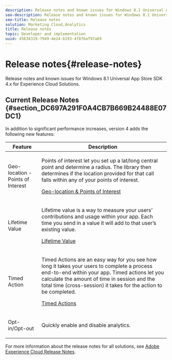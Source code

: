 ```yaml
---
description: Release notes and known issues for Windows 8.1 Universal App Store SDK 4.x for Experience Cloud Solutions.
seo-description: Release notes and known issues for Windows 8.1 Universal App Store SDK 4.x for Experience Cloud Solutions.
seo-title: Release notes
solution: Marketing Cloud,Analytics
title: Release notes
topic: Developer and implementation
uuid: 45634319-7949-4e24-b193-4f876af97a69
---
```


# Release notes{#release-notes}

Release notes and known issues for Windows 8.1 Universal App Store SDK 4.x for Experience Cloud Solutions.

## Current Release Notes {#section_DC697A291F0A4CB7B669B24488E07DC1}

In addition to significant performance increases, version 4 adds the following new features: 

<table id="table_FC1AE268F94E41509D7AB1FB7020A47F"> 
 <thead> 
  <tr> 
   <th colname="col1" class="entry"> Feature </th> 
   <th colname="col2" class="entry"> Description </th> 
  </tr>
 </thead>
 <tbody> 
  <tr> 
   <td colname="col1"> <p>Geo-location - Points of Interest </p> </td> 
   <td colname="col2"> <p>Points of interest let you set up a lat/long central point and determine a radius. The library then determines if the location provided for that call falls within any of your points of interest. </p> <p><a href="analytics/analytics.md#section_BAD34A8DD013454DB355121316BD7FD4" format="dita" scope="local"> Geo-location &amp; Points of Interest</a> </p> </td> 
  </tr> 
  <tr> 
   <td colname="col1"> <p>Lifetime Value </p> </td> 
   <td colname="col2"> <p>Lifetime value is a way to measure your users’ contributions and usage within your app. Each time you send in a value it will add to that user’s existing value. </p> <p><a href="analytics/analytics.md#section_D2C6971545BA4D639FBE07F13EF08895" format="dita" scope="local"> Lifetime Value</a> </p> </td> 
  </tr> 
  <tr> 
   <td colname="col1"> <p>Timed Action </p> </td> 
   <td colname="col2"> <p>Timed Actions are an easy way for you see how long it takes your users to complete a process end-to-end within your app. Timed actions let you calculate the amount of time in session and the total time (cross-session) it takes for the action to be completed. </p> <p><a href="analytics/analytics.md#section_7FF8B6A913A0460EAA4CAE835E32D8C1" format="dita" scope="local"> Timed Actions</a> </p> </td> 
  </tr> 
  <tr> 
   <td colname="col1"> <p>Opt-in/Opt-out </p> </td> 
   <td colname="col2"> <p>Quickly enable and disable analytics. </p> </td> 
  </tr> 
 </tbody> 
</table>

For more information about the release notes for all solutions, see [Adobe Experience Cloud Release Notes](https://marketing.adobe.com/resources/help/en_US/whatsnew/). 
